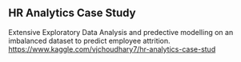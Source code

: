 ## HR Analytics Case Study

Extensive Exploratory Data Analysis and predective modelling on an imbalanced dataset to predict employee attrition.
https://www.kaggle.com/vjchoudhary7/hr-analytics-case-stud
